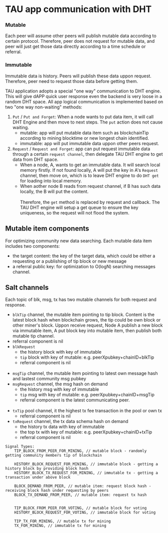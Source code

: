 # TAU app communication with DHT
### Mutable
Each peer will assume other peers will publish mutable data according to certain protocol. Therefore, peer does not request for mutable data, and peer will just get those data directly according to a time schedule or referral. 
### Immutable
Immutable data is history. Peers will publish these data uppon request. Therefore, peer need to request those data before getting them. 

TAU application adopts a special "one way" communication to DHT engine. This will give dAPP quick user response even the backend is very loose in a random DHT space. All app logical communication is implemented based on two  "one way non-waiting" methods:
1. `Put` / `Put and Forget`: When a node wants to put data item, it will call DHT Engine and then move to next steps. The `put` action does not cause waiting. 
    * mutable: app will put mutable data item such as blockchainTip according to mining blocktime or new longest chain identified. 
    * immutable: app will put immutable data uppon other peers request. 
2. `Request` / `Request and Forget`: app can put request immutable data through a certain `request channel`, then delegate TAU DHT engine to get data from DHT space. 
   * When a node, A, wants to get an immutable data. It will search local memory firstly. If not found locally, A will put the key in A's `Request` channel, then move on, which is to leave DHT engine to do `DHT get` for loading into local memory. 
   * When aother node B reads from request channel, if B has such data locally, the B will put the content. <br><br>
Therefore, the `get` method is replaced by request and callback. The TAU DHT engine will setup a get queue to ensure the key uniqueness, so the request will not flood the system. 

## Mutable item components
For optimizing community new data searching. Each mutable data item includes two components:
* the target content: the key of the target data, which could be either a requesting or a publishing of tip block or new message
* a referral public key: for optimization to O(logN) searching messages channel.  

## Salt channels
Each topic of blk, msg, tx has two mutable channels for both request and response.<br>
*  `blkTip` channel, the mutable item pointing to tip block. Content is the latest block hash when blockchain grows, the tip could be own block or other miner's block. Uppon receive request, Node A publish a new block via immutable item, A put block key into mutable item, then publish both mutable tip channel. 
  * referral component is nil
* `blkRequest` 
  * the history block with key of immutable
  * `tip` block with key of mutable:  e.g. peerXpubkey+chainID+blkTip
  * referral component is nil
 <br><br>
* `msgTip` channel, the mutable item pointing to latest own message hash and lastest community msg pubkey
* `msgRequest` channel, the msg hash on demand
  * the history msg with key of immutable
  * `tip` msg with key of mutable:  e.g. peerXpubkey+chainID+msgTip
  * referral component is the latest communicating peer.
 <br><br>
* `txTip` pool channel, it the highest tx fee transaction in the pool or own tx
  * referral component is nil
* `txRequest` channel, the tx data schema hash on demand
  * the history tx data with key of immutable
  * the top tx with key of mutable:  e.g. peerXpubkey+chainID+txTip
  * referral component is nil
```
Signal Types: 
    TIP_BLOCK_FROM_PEER_FOR_MINING, // mutable block - randomly getting community members tip of blockchain

    HISTORY_BLOCK_REQUEST_FOR_MINING, // immutable block - getting a history block by providing block hash
    HISTORY_BLOCK_TX_REQUEST_FOR_MINING, // immutable tx - getting a transaction under above block

    BLOCK_DEMAND_FROM_PEER, // mutable item: request block hash - receiving block hash under requesting by peers
    BLOCK_TX_DEMAND_FROM_PEER, // mutable item: request tx hash

   
    TIP_BLOCK_FROM_PEER_FOR_VOTING, // mutable block for voting
    HISTORY_BLOCK_REQUEST_FOR_VOTING, // immutable block for voting

    TIP_TX_FOR_MINING, // mutable tx for mining
    TX_FOR_MINING, // immutable tx for mining
```
